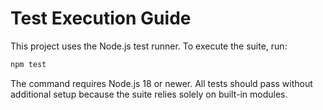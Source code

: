 # Test Execution Guide

This project uses the Node.js test runner. To execute the suite, run:

```bash
npm test
```

The command requires Node.js 18 or newer. All tests should pass without
additional setup because the suite relies solely on built-in modules.
